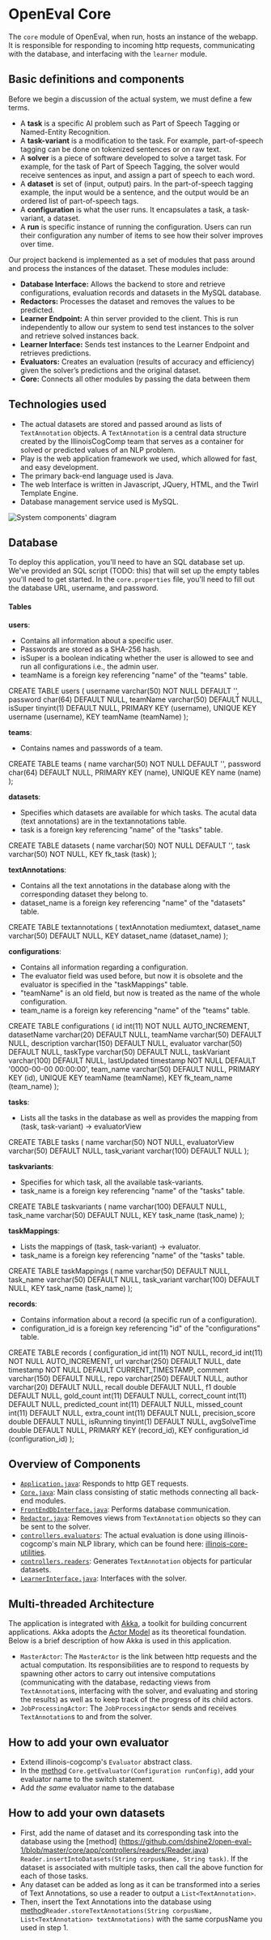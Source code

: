 # OpenEval Core 

The `core` module of OpenEval, when run, hosts an instance of the webapp. It is responsible for 
responding to incoming http requests, communicating with the database, and interfacing with the 
`learner` module.

## Basic definitions and components 

Before we begin a discussion of the actual system, we must define a few terms.

  - A **task** is a specific AI problem such as Part of Speech Tagging or Named-Entity Recognition.
  - A **task-variant** is a modification to the task. For example, part-of-speech tagging can be done
on tokenized sentences or on raw text.
  - A **solver** is a piece of software developed to solve a target task. For example, for the task of
Part of Speech Tagging, the solver would receive sentences as input, and assign a part of speech
to each word.
  - A **dataset** is set of (input, output) pairs. In the part-of-speech tagging example, the input would
be a sentence, and the output would be an ordered list of part-of-speech tags.
  - A **configuration** is what the user runs. It encapsulates a task, a task-variant, a dataset.
  - A **run** is specific instance of running the configuration. Users can run their configuration any
number of items to see how their solver improves over time.

Our project backend is implemented as a set of modules that pass around and process the instances
of the dataset. These modules include: 

  - **Database Interface:** Allows the backend to store and retrieve configurations, evaluation records and datasets in the MySQL database.
  - **Redactors:** Processes the dataset and removes the values to be predicted.
  - **Learner Endpoint:** A thin server provided to the client. This is run independently to allow our system to send test instances to the solver and retrieve solved instances back.
  - **Learner Interface:** Sends test instances to the Learner Endpoint and retrieves predictions.
  - **Evaluators:** Creates an evaluation (results of accuracy and efficiency) given the solver’s predictions and the original dataset.
  - **Core:** Connects all other modules by passing the data between them
  
## Technologies used 
  - The actual datasets are stored and passed around as lists of `TextAnnotation` objects. A `TextAnnotation`
is a central data structure created by the IllinoisCogComp team that serves as a container for 
solved or predicted values of an NLP problem.
  - Play is the web application framework we used, which allowed for fast, and easy development.
  - The primary back-end language used is Java.
  - The web Interface is written in Javascript, JQuery, HTML, and the Twirl Template Engine.
  - Database management service used is MySQL.

![System components' diagram](diagram.png)

## Database

To deploy this application, you'll need to have an SQL database set up.  We've provided an SQL script (TODO: this) that will set up the empty tables you'll need to get started.  In the `core.properties` file, you'll need to fill out the database URL, username, and password.

#### Tables

**users**: 
  - Contains all information about a specific user. 
  - Passwords are stored as a SHA-256 hash.
  - isSuper is a boolean indicating whether the user is allowed to see and run all configurations i.e., the admin user. 
  - teamName is a foreign key referencing "name" of the "teams" table. 

CREATE TABLE users (
  username varchar(50) NOT NULL DEFAULT '',
  password char(64) DEFAULT NULL,
  teamName varchar(50) DEFAULT NULL,
  isSuper tinyint(1) DEFAULT NULL,
  PRIMARY KEY (username),
  UNIQUE KEY username (username),
  KEY teamName (teamName)
);

**teams**:  
  - Contains names and passwords of a team. 

CREATE TABLE teams (
  name varchar(50) NOT NULL DEFAULT '',
  password char(64) DEFAULT NULL,
  PRIMARY KEY (name),
  UNIQUE KEY name (name)
);

**datasets**: 
  - Specifies which datasets are available for which tasks. The acutal data (text annotations) are in the textannotations table.
  - task is a foreign key referencing "name" of the "tasks" table. 

CREATE TABLE datasets (
  name varchar(50) NOT NULL DEFAULT '',
  task varchar(50) NOT NULL,
  KEY fk_task (task)
);

**textAnnotations**: 
  - Contains all the text annotations in the database along with the corresponding dataset they belong to.
  - dataset_name is a foreign key referencing "name" of the "datasets" table.  

CREATE TABLE textannotations (
  textAnnotation mediumtext,
  dataset_name varchar(50) DEFAULT NULL,
  KEY dataset_name (dataset_name)
);

**configurations**: 
  - Contains all information regarding a configuration.
  - The evaluator field was used before, but now it is obsolete and the evaluator is specified in the "taskMappings" table. 
  - "teamName" is an old field, but now is treated as the name of the whole configuration. 
  - team_name is a foreign key referencing "name" of the "teams" table. 

CREATE TABLE configurations (
  id int(11) NOT NULL AUTO_INCREMENT,
  datasetName varchar(20) DEFAULT NULL,
  teamName varchar(50) DEFAULT NULL,
  description varchar(150) DEFAULT NULL,
  evaluator varchar(50) DEFAULT NULL,
  taskType varchar(50) DEFAULT NULL,
  taskVariant varchar(100) DEFAULT NULL,
  lastUpdated timestamp NOT NULL DEFAULT '0000-00-00 00:00:00',
  team_name varchar(50) DEFAULT NULL,
  PRIMARY KEY (id),
  UNIQUE KEY teamName (teamName),
  KEY fk_team_name (team_name)
);   

**tasks**: 
  - Lists all the tasks in the database as well as provides the mapping from (task, task-variant) -> evaluatorView

CREATE TABLE tasks (
  name varchar(50) NOT NULL,
  evaluatorView varchar(50) DEFAULT NULL,
  task_variant varchar(100) DEFAULT NULL
);

**taskvariants**: 
  - Specifies for which task, all the available task-variants. 
  - task_name is a foreign key referencing "name" of the "tasks" table. 

CREATE TABLE taskvariants (
  name varchar(100) DEFAULT NULL,
  task_name varchar(50) DEFAULT NULL,
  KEY task_name (task_name)
);

**taskMappings**:
  - Lists the mappings of (task, task-variant) -> evaluator. 
  - task_name is a foreign key referencing "name" of the "tasks" table.

CREATE TABLE taskMappings (
  name varchar(50) DEFAULT NULL,
  task_name varchar(50) DEFAULT NULL,
  task_variant varchar(100) DEFAULT NULL,
  KEY task_name (task_name)
);

**records**: 
  - Contains information about a record (a specific run of a configuration).
  - configuration_id is a foreign key referencing "id" of the "configurations" table. 

CREATE TABLE records (
  configuration_id int(11) NOT NULL,
  record_id int(11) NOT NULL AUTO_INCREMENT,
  url varchar(250) DEFAULT NULL,
  date timestamp NOT NULL DEFAULT CURRENT_TIMESTAMP,
  comment varchar(150) DEFAULT NULL,
  repo varchar(250) DEFAULT NULL,
  author varchar(20) DEFAULT NULL,
  recall double DEFAULT NULL,
  f1 double DEFAULT NULL,
  gold_count int(11) DEFAULT NULL,
  correct_count int(11) DEFAULT NULL,
  predicted_count int(11) DEFAULT NULL,
  missed_count int(11) DEFAULT NULL,
  extra_count int(11) DEFAULT NULL,
  precision_score double DEFAULT NULL,
  isRunning tinyint(1) DEFAULT NULL,
  avgSolveTime double DEFAULT NULL,
  PRIMARY KEY (record_id),
  KEY configuration_id (configuration_id)
);


## Overview of Components

 - [`Application.java`](https://github.com/IllinoisCogComp/open-eval/blob/master/core/app/controllers/Application.java): Responds to http GET requests.
 - [`Core.java`](https://github.com/IllinoisCogComp/open-eval/blob/master/core/app/controllers/Core.java): Main class consisting of static methods connecting all back-end modules.
 - [`FrontEndDbInterface.java`](https://github.com/IllinoisCogComp/open-eval/blob/master/core/app/controllers/FrontEndDBInterface.java): Performs database communication.
 - [`Redactor.java`](https://github.com/IllinoisCogComp/open-eval/blob/master/core/app/controllers/Redactor.java): Removes views from  `TextAnnotation` objects so they can be sent to the solver.
 - [`controllers.evaluators`](https://github.com/IllinoisCogComp/open-eval/tree/master/core/app/controllers/evaluators): The actual evaluation is done using illinois-cogcomp's main NLP library, which can be found here: [illinois-core-utilities](https://github.com/cogcomp-dev/illinois-cogcomp-nlp/blob/master/core-utilities/README.md).
 - [`controllers.readers`](https://github.com/IllinoisCogComp/open-eval/tree/master/core/app/controllers/readers): Generates `TextAnnotation` objects for particular datasets.
 - [`LearnerInterface.java`](https://github.com/IllinoisCogComp/open-eval/blob/master/core/app/models/LearnerInterface.java): Interfaces with the solver.

## Multi-threaded Architecture

 The application is integrated with [Akka](http://akka.io/), a toolkit for building concurrent applications.  Akka adopts the [Actor Model](https://en.wikipedia.org/wiki/Actor_model) as its theoretical foundation.  Below is a brief description of how Akka is used in this application.

 - `MasterActor`: The `MasterActor` is the link between http requests and the actual computation.  Its responsibilities are to respond to requests by spawning other actors to carry out intensive computations (communicating with the database, redacting views from `TextAnnotation`s, interfacing with the solver, and evaluating and storing the results) as well as to keep track of the progress of its child actors.
 - `JobProcessingActor`: The `JobProcessingActor` sends and receives `TextAnnotation`s to and from the solver.

## How to add your own evaluator

 - Extend illinois-cogcomp's `Evaluator` abstract class.
 - In the [method](https://github.com/IllinoisCogComp/open-eval/blob/master/core/app/controllers/Core.java#L183) `Core.getEvaluator(Configuration runConfig)`, add your evaluator name to the switch statement.
 - Add *the same* evaluator name to the database

## How to add your own datasets
 - First, add the name of dataset and its corresponding task into the database using the [method] (https://github.com/dshine2/open-eval-1/blob/master/core/app/controllers/readers/Reader.java) `Reader.insertIntoDatasets(String corpusName, String task)`. If the dataset is associated with multiple tasks, then call the above function for each of those tasks.
 - Any dataset can be added as long as it can be transformed into a series of Text Annotations, so use a reader to output a `List<TextAnnotation>`.
 - Then, insert the Text Annotations into the database using [method](https://github.com/IllinoisCogComp/illinois-cogcomp-nlp/blob/master/core-utilities/src/main/java/edu/illinois/cs/cogcomp/core/utilities/SerializationHelper.java)`Reader.storeTextAnnotations(String corpusName, List<TextAnnotation> textAnnotations)` with the same corpusName you used in step 1. 


